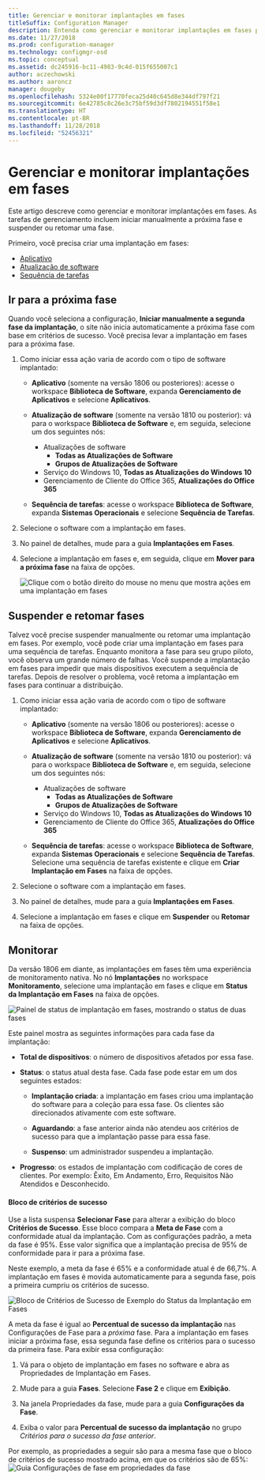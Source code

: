 ```yaml
---
title: Gerenciar e monitorar implantações em fases
titleSuffix: Configuration Manager
description: Entenda como gerenciar e monitorar implantações em fases para software no Configuration Manager.
ms.date: 11/27/2018
ms.prod: configuration-manager
ms.technology: configmgr-osd
ms.topic: conceptual
ms.assetid: dc245916-bc11-4983-9c4d-015f655007c1
author: aczechowski
ms.author: aaroncz
manager: dougeby
ms.openlocfilehash: 5324e00f17770feca25d40c645d8e344df797f21
ms.sourcegitcommit: 6e42785c8c26e3c75bf59d3df7802194551f58e1
ms.translationtype: HT
ms.contentlocale: pt-BR
ms.lasthandoff: 11/28/2018
ms.locfileid: "52456321"
---
```

# <a name="manage-and-monitor-phased-deployments"></a>Gerenciar e monitorar implantações em fases

Este artigo descreve como gerenciar e monitorar implantações em fases. As tarefas de gerenciamento incluem iniciar manualmente a próxima fase e suspender ou retomar uma fase. 

Primeiro, você precisa criar uma implantação em fases: 
- [Aplicativo](/sccm/osd/deploy-use/create-phased-deployment-for-task-sequence?toc=/sccm/apps/toc.json&bc=/sccm/apps/breadcrumb/toc.json)  
- [Atualização de software](/sccm/osd/deploy-use/create-phased-deployment-for-task-sequence?toc=/sccm/sum/toc.json&bc=/sccm/sum/breadcrumb/toc.json)  
- [Sequência de tarefas](/sccm/osd/deploy-use/create-phased-deployment-for-task-sequence)  



## <a name="bkmk_move"></a> Ir para a próxima fase

Quando você seleciona a configuração, **Iniciar manualmente a segunda fase da implantação**, o site não inicia automaticamente a próxima fase com base em critérios de sucesso. Você precisa levar a implantação em fases para a próxima fase.  

1. Como iniciar essa ação varia de acordo com o tipo de software implantado:  

    - **Aplicativo** (somente na versão 1806 ou posteriores): acesse o workspace **Biblioteca de Software**, expanda **Gerenciamento de Aplicativos** e selecione **Aplicativos**.   

    - **Atualização de software** (somente na versão 1810 ou posterior): vá para o workspace **Biblioteca de Software** e, em seguida, selecione um dos seguintes nós:    
        - Atualizações de software  
            - **Todas as Atualizações de Software**  
            - **Grupos de Atualizações de Software**   
        - Serviço do Windows 10, **Todas as Atualizações do Windows 10**  
        - Gerenciamento de Cliente do Office 365, **Atualizações do Office 365**  

    - **Sequência de tarefas**: acesse o workspace **Biblioteca de Software**, expanda **Sistemas Operacionais** e selecione **Sequência de Tarefas**.   

2. Selecione o software com a implantação em fases.  

3. No painel de detalhes, mude para a guia **Implantações em Fases**.  

4. Selecione a implantação em fases e, em seguida, clique em **Mover para a próxima fase** na faixa de opções.  

    ![Clique com o botão direito do mouse no menu que mostra ações em uma implantação em fases](media/Suspend-phased-deployment.PNG)



## <a name="bkmk_suspend"></a> Suspender e retomar fases 

Talvez você precise suspender manualmente ou retomar uma implantação em fases. Por exemplo, você pode criar uma implantação em fases para uma sequência de tarefas. Enquanto monitora a fase para seu grupo piloto, você observa um grande número de falhas. Você suspende a implantação em fases para impedir que mais dispositivos executem a sequência de tarefas. Depois de resolver o problema, você retoma a implantação em fases para continuar a distribuição. 

1. Como iniciar essa ação varia de acordo com o tipo de software implantado:  

    - **Aplicativo** (somente na versão 1806 ou posteriores): acesse o workspace **Biblioteca de Software**, expanda **Gerenciamento de Aplicativos** e selecione **Aplicativos**.   

    - **Atualização de software** (somente na versão 1810 ou posterior): vá para o workspace **Biblioteca de Software** e, em seguida, selecione um dos seguintes nós:    
        - Atualizações de software  
            - **Todas as Atualizações de Software**  
            - **Grupos de Atualizações de Software**   
        - Serviço do Windows 10, **Todas as Atualizações do Windows 10**  
        - Gerenciamento de Cliente do Office 365, **Atualizações do Office 365**  

    - **Sequência de tarefas**: acesse o workspace **Biblioteca de Software**, expanda **Sistemas Operacionais** e selecione **Sequência de Tarefas**. Selecione uma sequência de tarefas existente e clique em **Criar Implantação em Fases** na faixa de opções.  

2. Selecione o software com a implantação em fases.  

3. No painel de detalhes, mude para a guia **Implantações em Fases**.  

4. Selecione a implantação em fases e clique em **Suspender** ou **Retomar** na faixa de opções.  

<!-- Removed for 1806, need to clarify behavior with engineering
When you suspend a phased deployment, it sets the available and deadline times on the active deployments to a future time. When you resume, it generates a new schedule based on when you resume the phased deployment. The new schedule helps to avoid problems if you resume after the original deadline. For example, the initial schedule has the required deadline seven days after the deployment is available. You suspend it on the second day. If you aren't ready to resume it until day eight, you don't want the deployment to be immediately past the deadline. So it generates a new deadline starting from when you resume the phased deployment on day eight. 
-->


## <a name="bkmk_monitor"></a> Monitorar
<!--1358577-->

Da versão 1806 em diante, as implantações em fases têm uma experiência de monitoramento nativa. No nó **Implantações** no workspace **Monitoramento**, selecione uma implantação em fases e clique em **Status da Implantação em Fases** na faixa de opções.

![Painel de status de implantação em fases, mostrando o status de duas fases](media/1358577-phased-deployment-status.png)

Este painel mostra as seguintes informações para cada fase da implantação:  

- **Total de dispositivos**: o número de dispositivos afetados por essa fase.  

- **Status**: o status atual desta fase. Cada fase pode estar em um dos seguintes estados:  

    - **Implantação criada**: a implantação em fases criou uma implantação do software para a coleção para essa fase. Os clientes são direcionados ativamente com este software.  

    - **Aguardando**: a fase anterior ainda não atendeu aos critérios de sucesso para que a implantação passe para essa fase.  

    - **Suspenso**: um administrador suspendeu a implantação.  

- **Progresso**: os estados de implantação com codificação de cores de clientes. Por exemplo: Êxito, Em Andamento, Erro, Requisitos Não Atendidos e Desconhecido. 

#### <a name="success-criteria-tile"></a>Bloco de critérios de sucesso

Use a lista suspensa **Selecionar Fase** para alterar a exibição do bloco **Critérios de Sucesso**. Esse bloco compara a **Meta de Fase** com a conformidade atual da implantação. Com as configurações padrão, a meta da fase é 95%. Esse valor significa que a implantação precisa de 95% de conformidade para ir para a próxima fase. 

Neste exemplo, a meta da fase é 65% e a conformidade atual é de 66,7%. A implantação em fases é movida automaticamente para a segunda fase, pois a primeira cumpriu os critérios de sucesso.  

![Bloco de Critérios de Sucesso de Exemplo do Status da Implantação em Fases](media/pod-status-success-criteria-tile.png)

A meta da fase é igual ao **Percentual de sucesso da implantação** nas Configurações de Fase para a *próxima* fase. Para a implantação em fases iniciar a próxima fase, essa segunda fase define os critérios para o sucesso da primeira fase. Para exibir essa configuração: 

1. Vá para o objeto de implantação em fases no software e abra as Propriedades de Implantação em Fases.  

2. Mude para a guia **Fases**. Selecione **Fase 2** e clique em **Exibição**.  

3. Na janela Propriedades da fase, mude para a guia **Configurações da Fase**.  

4. Exiba o valor para **Percentual de sucesso da implantação** no grupo *Critérios para o sucesso da fase anterior*.  

Por exemplo, as propriedades a seguir são para a mesma fase que o bloco de critérios de sucesso mostrado acima, em que os critérios são de 65%:  
![Guia Configurações de fase em propriedades da fase](media/phase-properties-phase-settings.png)

